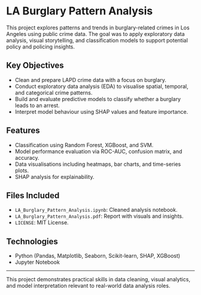 # LA Burglary Pattern Analysis

This project explores patterns and trends in burglary-related crimes in Los Angeles using public crime data. The goal was to apply exploratory data analysis, visual storytelling, and classification models to support potential policy and policing insights.

## Key Objectives

- Clean and prepare LAPD crime data with a focus on burglary.
- Conduct exploratory data analysis (EDA) to visualise spatial, temporal, and categorical crime patterns.
- Build and evaluate predictive models to classify whether a burglary leads to an arrest.
- Interpret model behaviour using SHAP values and feature importance.

## Features

- Classification using Random Forest, XGBoost, and SVM.
- Model performance evaluation via ROC-AUC, confusion matrix, and accuracy.
- Data visualisations including heatmaps, bar charts, and time-series plots.
- SHAP analysis for explainability.

## Files Included

- `LA_Burglary_Pattern_Analysis.ipynb`: Cleaned analysis notebook.
- `LA_Burglary_Pattern_Analysis.pdf`: Report with visuals and insights.
- `LICENSE`: MIT License.

## Technologies

- Python (Pandas, Matplotlib, Seaborn, Scikit-learn, SHAP, XGBoost)
- Jupyter Notebook

---

This project demonstrates practical skills in data cleaning, visual analytics, and model interpretation relevant to real-world data analysis roles.
